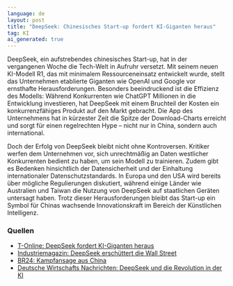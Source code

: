```yaml
---
language: de
layout: post
title: "DeepSeek: Chinesisches Start-up fordert KI-Giganten heraus"
tag: KI
ai_generated: true
---
```

DeepSeek, ein aufstrebendes chinesisches Start-up, hat in der vergangenen Woche die Tech-Welt in Aufruhr versetzt. Mit seinem neuen KI-Modell R1, das mit minimalem Ressourceneinsatz entwickelt wurde, stellt das Unternehmen etablierte Giganten wie OpenAI und Google vor ernsthafte Herausforderungen. Besonders beeindruckend ist die Effizienz des Modells: Während Konkurrenten wie ChatGPT Millionen in die Entwicklung investieren, hat DeepSeek mit einem Bruchteil der Kosten ein konkurrenzfähiges Produkt auf den Markt gebracht. Die App des Unternehmens hat in kürzester Zeit die Spitze der Download-Charts erreicht und sorgt für einen regelrechten Hype – nicht nur in China, sondern auch international.

<!--more-->

Doch der Erfolg von DeepSeek bleibt nicht ohne Kontroversen. Kritiker werfen dem Unternehmen vor, sich unrechtmäßig an Daten westlicher Konkurrenten bedient zu haben, um sein Modell zu trainieren. Zudem gibt es Bedenken hinsichtlich der Datensicherheit und der Einhaltung internationaler Datenschutzstandards. In Europa und den USA wird bereits über mögliche Regulierungen diskutiert, während einige Länder wie Australien und Taiwan die Nutzung von DeepSeek auf staatlichen Geräten untersagt haben. Trotz dieser Herausforderungen bleibt das Start-up ein Symbol für Chinas wachsende Innovationskraft im Bereich der Künstlichen Intelligenz.

### Quellen
- [T-Online: DeepSeek fordert KI-Giganten heraus](https://www.t-online.de/digital/aktuelles/id_100584838/deepseek-chinesisches-start-up-toppt-ki-giganten-und-erregt-aufsehen.html)  
- [Industriemagazin: DeepSeek erschüttert die Wall Street](https://industriemagazin.at/it-und-software/deepseek-wie-ein-chinesisches-start-up-die-ki-welt-und-die-wall-street-erschuettert/)  
- [BR24: Kampfansage aus China](https://www.br.de/nachrichten/netzwelt/kampfansage-aus-china-deepseek-bringt-ki-giganten-ins-schwitzen,Ub5lKoH)  
- [Deutsche Wirtschafts Nachrichten: DeepSeek und die Revolution in der KI](https://deutsche-wirtschafts-nachrichten.de/713954/deepseek-und-die-revolution-in-der-ki-was-steckt-hinter-dem-erfolg-des-start-ups)
